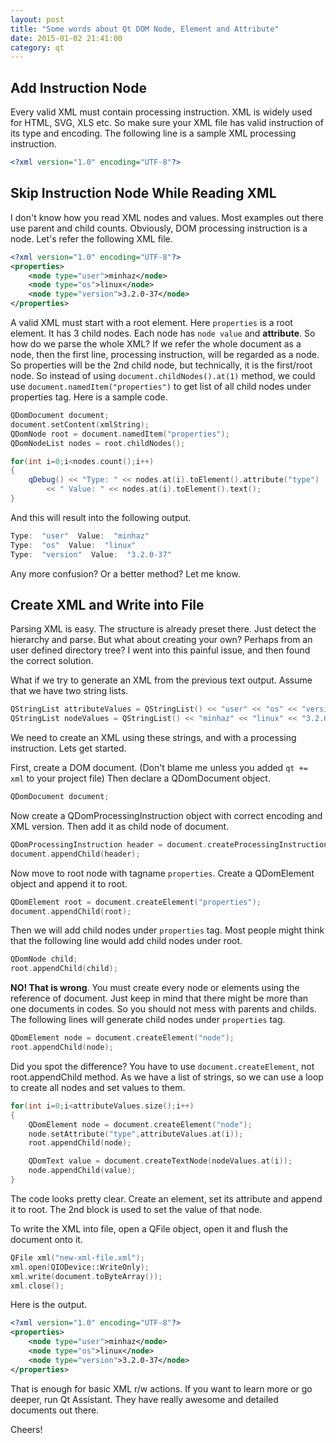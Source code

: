 ```yaml
---
layout: post
title: "Some words about Qt DOM Node, Element and Attribute"
date: 2015-01-02 21:41:00
category: qt
---
```

##  Add Instruction Node

Every valid XML must contain processing instruction. XML is widely used for
HTML, SVG, XLS etc. So make sure your XML file has valid instruction of its
type and encoding. The following line is a sample XML processing instruction.

```xml
<?xml version="1.0" encoding="UTF-8"?>
```

##  Skip Instruction Node While Reading XML

I don't know how you read XML nodes and values. Most examples out there use
parent and child counts. Obviously, DOM processing instruction is a node.
Let's refer the following XML file.

```xml
<?xml version="1.0" encoding="UTF-8"?>
<properties>
    <node type="user">minhaz</node>
    <node type="os">linux</node>
    <node type="version">3.2.0-37</node>
</properties>
```

A valid XML must start with a root element. Here `properties` is a root
element. It has 3 child nodes. Each node has `node value` and
**attribute**. So how do we parse the whole XML? If we refer the whole
document as a node, then the first line, processing instruction, will be
regarded as a node. So properties will be the 2nd child node, but technically,
it is the first/root node. So instead of using
`document.childNodes().at(1)` method, we could use
`document.namedItem("properties")` to get list of all child nodes under
properties tag. Here is a sample code.

```cpp
QDomDocument document;
document.setContent(xmlString);
QDomNode root = document.namedItem("properties");
QDomNodeList nodes = root.childNodes();

for(int i=0;i<nodes.count();i++)
{
    qDebug() << "Type: " << nodes.at(i).toElement().attribute("type")
        << " Value: " << nodes.at(i).toElement().text();
}
```

And this will result into the following output.

```cpp
Type:  "user"  Value:  "minhaz" 
Type:  "os"  Value:  "linux" 
Type:  "version"  Value:  "3.2.0-37"
```

Any more confusion? Or a better method? Let me know.

##  Create XML and Write into File

Parsing XML is easy. The structure is already preset there. Just detect the
hierarchy and parse. But what about creating your own? Perhaps from an user
defined directory tree? I went into this painful issue, and then found the
correct solution.

What if we try to generate an XML from the previous text output. Assume that
we have two string lists.

```cpp
QStringList attributeValues = QStringList() << "user" << "os" << "version";
QStringList nodeValues = QStringList() << "minhaz" << "linux" << "3.2.0-37";
```

We need to create an XML using these strings, and with a processing
instruction. Lets get started.


First, create a DOM document. (Don't blame me unless you added `qt += xml`
to your project file) Then declare a QDomDocument object.

```cpp
QDomDocument document;
```

Now create a QDomProcessingInstruction object with correct encoding and XML
version. Then add it as child node of document.

```cpp
QDomProcessingInstruction header = document.createProcessingInstruction("xml", "version=\"1.0\" encoding=\"UTF-8\"");
document.appendChild(header);
```

Now move to root node with tagname `properties`. Create a QDomElement
object and append it to root.

```cpp
QDomElement root = document.createElement("properties");
document.appendChild(root);
```

Then we will add child nodes under `properties` tag. Most people might
think that the following line would add child nodes under root.

```cpp
QDomNode child;
root.appendChild(child);
```

**NO! That is wrong**. You must create every node or elements using the reference of document. Just keep in mind that there might be more than one documents in codes. So you should not mess with parents and childs. The following lines will generate child nodes under `properties` tag.  

```cpp
QDomElement node = document.createElement("node");
root.appendChild(node);
```

Did you spot the difference? You have to use `document.createElement`, not
root.appendChild method. As we have a list of strings, so we can use a loop to
create all nodes and set values to them.

```cpp
for(int i=0;i<attributeValues.size();i++)
{
    QDomElement node = document.createElement("node");
    node.setAttribute("type",attributeValues.at(i));
    root.appendChild(node);

    QDomText value = document.createTextNode(nodeValues.at(i));
    node.appendChild(value);
}
```

The code looks pretty clear. Create an element, set its attribute and append
it to root. The 2nd block is used to set the value of that node.

To write the XML into file, open a QFile object, open it and flush the
document onto it.

```cpp
QFile xml("new-xml-file.xml");
xml.open(QIODevice::WriteOnly);
xml.write(document.toByteArray());
xml.close();
```

Here is the output.

```xml
<?xml version="1.0" encoding="UTF-8"?>
<properties>
    <node type="user">minhaz</node>
    <node type="os">linux</node>
    <node type="version">3.2.0-37</node>
</properties>
```

That is enough for basic XML r/w actions. If you want to learn more or go
deeper, run Qt Assistant. They have really awesome and detailed documents out
there.

Cheers!
